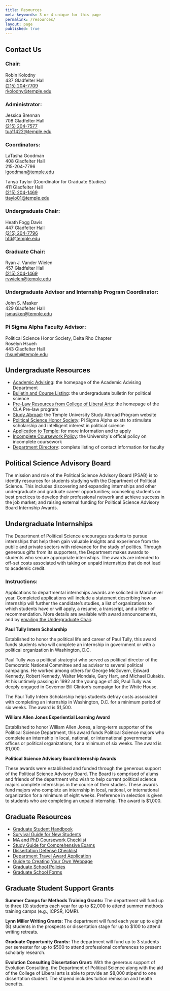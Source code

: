 ```yaml
---
title: Resources
meta-keywords: 3 or 4 unique for this page
permalink: /resources/
layout: page
published: true
---
```

## Contact Us

### Chair:
Robin Kolodny<br>
437 Gladfelter Hall<br>
[(215) 204-7709](tel:215204-7709)<br>
[rkolodny@temple.edu](mailto:rkolodny@temple.edu)

### Administrator:
Jessica Brennan<br>
708 Gladfelter Hall<br>
[(215) 204-7577](tel:2152047577 )<br>
[tua11422@temple.edu](mailto:tua11422@temple.edu)

### Coordinators:
LaTasha Goodman<br>
408 Gladfelter Hall<br>
215-204-7796<br>
[lgoodman@temple.edu](mailto:lgoodman@temple.edu)

Tanya Taylor (Coordinator for Graduate Studies)<br>
411 Gladfelter Hall<br>
[(215) 204-1469](tel:2152041469)<br>
[ttaylo01@temple.edu](mailto:ttaylo01@temple.edu)

### Undergraduate Chair:
Heath Fogg Davis<br>
447 Gladfelter Hall<br>
[(215) 204-7796](tel:2152047796)<br>
[hfd@temple.edu](mailto:hfd@temple.edu)

### Graduate Chair:
Ryan J. Vander Wielen<br>
457 Gladfelter Hall<br>
[(215) 204-1469](tel:2152041469)<br>
[rvwielen@temple.edu](mailto:rvwielen@temple.edu)

### Undergraduate Advisor and Internship Program Coordinator:
John S. Masker<br>
429 Gladfelter Hall<br>
[jsmasker@temple.edu](mailto:jsmasker@temple.edu)

### Pi Sigma Alpha Faculty Advisor:
Political Science Honor Society, Delta Rho Chapter<br>
Roselyn Hsueh<br>
443 Gladfelter Hall<br>
[rhsueh@temple.edu](mailto@rhsueh@temple.edu)

## Undergraduate Resources 

- [Academic Advising](http://www.temple.edu/cla/advising/): the homepage of the Academic Advising Department
- [Bulletin and Course Listing](http://bulletin.temple.edu/undergraduate/liberal-arts/political-science/#text): the undergraduate bulletin for political science
- [Pre-Law Resources from College of Liberal Arts](http://www.temple.edu/claprelaw/): the homepage of the CLA Pre-law program
- [Study Abroad](http://www.temple.edu/studyabroad/): the Temple University Study Abroad Program website
- [Political Science Honor Society](http://www.pisigmaalpha.org/): Pi Sigma Alpha exists to stimulate scholarship and intelligent interest in political science
- [Application to Temple](http://admissions.temple.edu/apply): for more information and to apply
- [Incomplete Coursework Policy](http://policies.temple.edu/getdoc.asp?policy_no=02.10.13): the University's offical policy on incomplete coursework
- [Department Directory](/political-science/faculty): complete listing of contact information for faculty

## Political Science Advisory Board

The mission and role of the Political Science Advisory Board (PSAB) is to identify resources for students studying with the Department of Political Science. This includes discovering and expanding internships and other undergraduate and graduate career opportunities; counseling students on best practices to develop their professional network and achieve success in the job market; and raising external funding for Political Science Advisory Board Internship Awards.

## Undergraduate Internships

The Department of Political Science encourages students to pursue internships that help them gain valuable insights and experience from the public and private sectors with relevance for the study of politics. Through generous gifts from its supporters, the Department makes awards to students who secure appropriate internships. The awards are intended to off-set costs associated with taking on unpaid internships that do not lead to academic credit.

### Instructions:

Applications to departmental internships awards are solicited in March ever year. Completed applications will include a statement describing how an internship will further the candidate’s studies, a list of organizations to which students have or will apply, a resume, a transcript, and a letter of recommendation. More details are available with award announcements, and by [emailing the Undergraduate Chair](mailto:hfd@temple.edu).

**Paul Tully Intern Scholarship**

Established to honor the political life and career of Paul Tully, this award funds students who will complete an internship in government or with a political organization in Washington, D.C.


Paul Tully was a political strategist who served as political director of the Democratic National Committee and as advisor to several political campaigns. He worked among others for George McGovern, Edward Kennedy, Robert Kennedy, Walter Mondale, Gary Hart, and Michael Dukakis. At his untimely passing in 1992 at the young age of 48, Paul Tully was deeply engaged in Governor Bill Clinton’s campaign for the White House.


The Paul Tully Intern Scholarship helps students defray costs associated with completing an internship in Washington, D.C. for a minimum period of six weeks. The award is $1,500.

**William Allen Jones Experiential Learning Award**

Established to honor William Allen Jones, a long-term supporter of the Political Science Department, this award funds Political Science majors who complete an internship in local, national, or international governmental offices or political organizations, for a minimum of six weeks. The award is $1,000.

**Political Science Advisory Board Internship Awards**

These awards were established and funded through the generous support of the Political Science Advisory Board. The Board is comprised of alums and friends of the department who wish to help current political science majors complete internships in the course of their studies. These awards fund majors who complete an internship in local, national, or international organization for a minimum of eight weeks. Preference in selection is given to students who are completing an unpaid internship. The award is $1,000.

## Graduate Resources

- [Graduate Student Handbook](http://www.cla.temple.edu/politicalscience/files/2014/02/GradHandbookSept2013_Revised.pdf)
- [Survival Guide for New Students](http://www.cla.temple.edu/politicalscience/files/2013/04/SurvivalGuide2012.pdf)
- [MA and PhD Coursework Checklist](http://www.cla.temple.edu/politicalscience/files/2014/09/ProgramChecklist2014.pdf)
- [Study Guide for Comprehensive Exams](http://www.cla.temple.edu/politicalscience/files/2013/04/StudyGuideforComprehensiveExams.pdf)
- [Dissertation Defense Checklist](http://www.cla.temple.edu/politicalscience/files/2013/04/DissertationDefenseChecklist.pdf)
- [Department Travel Award Application](http://www.cla.temple.edu/politicalscience/files/2013/04/PoliticalScienceConferenceParticipationAwards.docx)
- [Guide to Creating Your Own Webpage](http://sites.temple.edu/websiteinstructionsforpoliscigradstudents/)
- [Graduate School Policies](http://www.temple.edu/grad/policies/gradpolicies.htm)
- [Graduate School Forms](http://www.temple.edu/grad/forms/)

## Graduate Student Support Grants

**Summer Camps for Methods Training Grants:** The department will fund up to three (3) students each year for up to $2,000 to attend summer methods training camps (e.g., ICPSR, IQMR).

**Lynn Miller Writing Grants:** The department will fund each year up to eight (8) students in the prospects or dissertation stage for up to $100 to attend writing retreats.

**Graduate Opportunity Grants:** The department will fund up to 3 students per semester for up to $500 to attend professional conferences to present scholarly research.

**Evolution Consulting Dissertation Grant:** With the generous support of Evolution Consulting, the Department of Political Science along with the aid of the College of Liberal arts is able to provide an $8,000 stipend to one dissertation student. The stipend includes tuition remission and health benefits.
